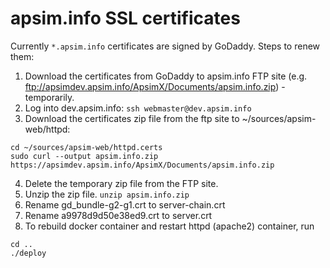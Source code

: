 # apsim.info SSL certificates

Currently ```*.apsim.info``` certificates are signed by GoDaddy. Steps to renew them:

1. Download the certificates from GoDaddy to apsim.info FTP site (e.g. ftp://apsimdev.apsim.info/ApsimX/Documents/apsim.info.zip) - temporarily.
2. Log into dev.apsim.info: ```ssh webmaster@dev.apsim.info```
3. Download the certificates zip file from the ftp site to ~/sources/apsim-web/httpd: 
```
cd ~/sources/apsim-web/httpd.certs
sudo curl --output apsim.info.zip https://apsimdev.apsim.info/ApsimX/Documents/apsim.info.zip
```
4. Delete the temporary zip file from the FTP site.
5. Unzip the zip file. ```unzip apsim.info.zip```
6. Rename gd_bundle-g2-g1.crt to server-chain.crt 
7. Rename a9978d9d50e38ed9.crt to server.crt
9. To rebuild docker container and restart httpd (apache2) container, run
```
cd ..
./deploy
``` 
